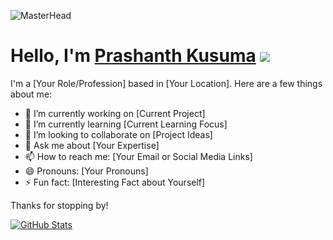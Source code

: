 ![MasterHead](https://media.licdn.com/dms/image/D5616AQHTWHq_tdN…eta&t=-xKMkJothxvvJklnERWyRbPqjUaRKyQ9oLy3kXJ4zN4)
# Hello, I'm [Prashanth Kusuma](https://prashanthkusuma.github.io/) ![](https://user-images.githubusercontent.com/18350557/176309783-0785949b-9127-417c-8b55-ab5a4333674e.gif)


I'm a [Your Role/Profession] based in [Your Location]. Here are a few things about me:

- 🔭 I’m currently working on [Current Project]
- 🌱 I’m currently learning [Current Learning Focus]
- 👯 I’m looking to collaborate on [Project Ideas]
- 💬 Ask me about [Your Expertise]
- 📫 How to reach me: [Your Email or Social Media Links]
- 😄 Pronouns: [Your Pronouns]
- ⚡ Fun fact: [Interesting Fact about Yourself]

Thanks for stopping by!

[![GitHub Stats](https://github-readme-stats.vercel.app/api?username=PrashanthKusuma&show_icons=true)](https://github.com/PrashanthKusuma)
